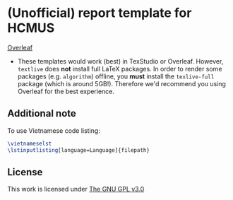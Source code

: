 # (Unofficial) report template for HCMUS

[Overleaf](https://www.overleaf.com/latex/templates/hcmus-report-template/zyrhmsxynwqs)

- These templates would work (best) in TexStudio or Overleaf. However, `textlive` does **not** install full LaTeX packages. In order to render some packages (e.g. `algorithm`) offline, you **must** install the `texlive-full` package (which is around 5GB!). Therefore we'd recommend you using Overleaf for the best experience.

## Additional note

To use Vietnamese code listing:

```tex
\vietnameselst
\lstinputlisting[language=Language]{filepath}
```

## License

This work is licensed under [The GNU GPL v3.0](LICENSE)
